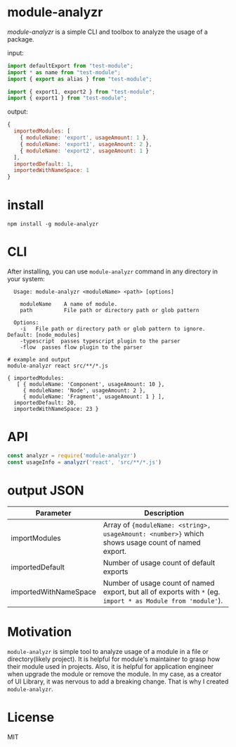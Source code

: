 # module-analyzr
*module-analyzr* is a simple CLI and toolbox to analyze the usage of a package.

input:

```js
import defaultExport from "test-module";
import * as name from "test-module";
import { export as alias } from "test-module";

import { export1, export2 } from "test-module";
import { export1 } from "test-module";
```

output:
```js
{
  importedModules: [
    { moduleName: 'export', usageAmount: 1 },
    { moduleName: 'export1', usageAmount: 2 },
    { moduleName: 'export2', usageAmount: 1 }
  ],
  importedDefault: 1,
  importedWithNameSpace: 1
}
```

# install

```
npm install -g module-analyzr
```

# CLI
After installing, you can use `module-analyzr` command in any directory in your system:

```
  Usage: module-analyzr <moduleName> <path> [options]

    moduleName    A name of module.
    path          File path or directory path or glob pattern

  Options:
    -i   File path or directory path or glob pattern to ignore. Default: [node_modules]
    -typescript  passes typescript plugin to the parser
    -flow  passes flow plugin to the parser

# example and output
module-analyzr react src/**/*.js

{ importedModules:
   [ { moduleName: 'Component', usageAmount: 10 },
     { moduleName: 'Node', usageAmount: 2 },
     { moduleName: 'Fragment', usageAmount: 1 } ],
  importedDefault: 20,
  importedWithNameSpace: 23 }
```

# API

```js
const analyzr = require('module-analyzr')
const usageInfo = analyzr('react', 'src/**/*.js')
```

# output JSON
| Parameter | Description |
| -------------- | --------------- |
| importModules | Array of `{moduleName: <string>, usageAmount: <number>}` which shows usage count of named export. |
| importedDefault    | Number of usage count of default exports |
| importedWithNameSpace | Number of usage count of named export, but all of exports with `*` (eg. `import * as Module from 'module'`).  |

# Motivation
`module-analyzr` is simple tool to analyze usage of a module in a file or directory(likely project). It is helpful for module's maintainer to grasp how their module used in projects. Also, it is helpful for application engineer when upgrade the module or remove the module.
In my case, as a creator of UI Library, it was nervous to add a breaking change. That is why I created `module-analyzr`.

# License
MIT
